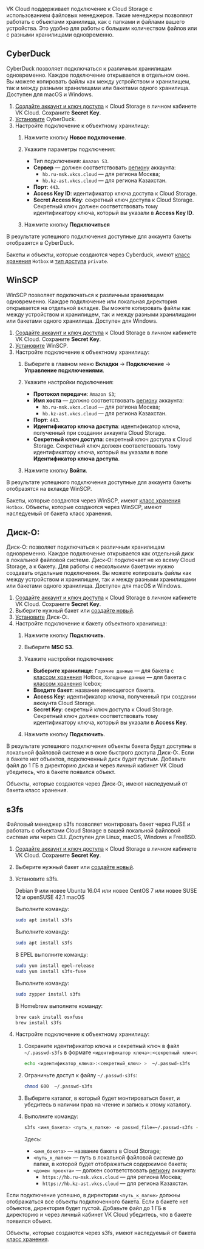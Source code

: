 VK Cloud поддерживает подключение к Cloud Storage с использованием файловых менеджеров. Такие менеджеры позволяют работать с объектами хранилища, как с папками и файлами вашего устройства. Это удобно для работы с большим количеством файлов или с разными хранилищами одновременно.

## CyberDuck

CyberDuck позволяет подключаться к различным хранилищам одновременно. Каждое подключение открывается в отдельном окне. Вы можете копировать файлы как между устройством и хранилищем, так и между разными хранилищами или бакетами одного хранилища. Доступен для macOS и Windows.

1. [Создайте аккаунт и ключ доступа](../../instructions/account-management/) к Cloud Storage в личном кабинете VK Cloud. Сохраните **Secret Key**.
1. [Установите](https://cyberduck.io/download) CyberDuck.
1. Настройте подключение к объектному хранилищу:
    1. Нажмите кнопку **Новое подключение**.
    1. Укажите параметры подключения:

        - Тип подключения: `Amazon S3`.
        - **Сервер** — должен соответствовать [региону](../../../account/concepts/regions/) аккаунта:
            - `hb.ru-msk.vkcs.cloud` — для региона Москва;
            - `hb.kz-ast.vkcs.cloud` — для региона Казахстан.
        - **Порт**: `443`.
        - **Access Key ID**: идентификатор ключа доступа к Cloud Storage.
        - **Secret Access Key**: секретный ключ доступа к Cloud Storage. Секретный ключ должен соответствовать тому идентификатору ключа, который вы указали в **Access Key ID**.
    1. Нажмите кнопку **Подключиться**

В результате успешного подключения доступные для аккаунта бакеты отобразятся в CyberDuck.

<info>

Бакеты и объекты, которые создаются через Cyberduck, имеют [класс хранения](../../references#klass_hraneniya) `Hotbox` и [тип доступа](../../references#acl) `private`.

</info>

## WinSCP

WinSCP позволяет подключаться к различным хранилищам одновременно. Каждое подключение или локальная директория открывается на отдельной вкладке. Вы можете копировать файлы как между устройством и хранилищем, так и между разными хранилищами или бакетами одного хранилища. Доступен для Windows.

1. [Создайте аккаунт и ключ доступа](../../instructions/account-management/) к Cloud Storage в личном кабинете VK Cloud. Сохраните **Secret Key**.
1. [Установите](https://winscp.net/eng/download.php) WinSCP.
1. Настройте подключение к объектному хранилищу:
    1. Выберите в главном меню **Вкладки** → **Подключение** → **Управление подключениями**.
    1. Укажите настройки подключения:

        - **Протокол передачи**: `Amazon S3`;
        - **Имя хоста** — должно соответствовать [региону](../../../account/concepts/regions/) аккаунта:
            - `hb.ru-msk.vkcs.cloud` — для региона Москва;
            - `hb.kz-ast.vkcs.cloud` — для региона Казахстан.
        - **Порт**: `443`.
        - **Идентификатор ключа доступа**: идентификатор ключа, полученный при создании аккаунта Cloud Storage.
        - **Секретный ключ доступа**: секретный ключ доступа к Cloud Storage. Секретный ключ должен соответствовать тому идентификатору ключа, который вы указали в поле **Идентификатор ключа доступа**.
    1. Нажмите кнопку **Войти**.

В результате успешного подключения доступные для аккаунта бакеты отобразятся на вклакде WinSCP.

<info>

Бакеты, которые создаются через WinSCP, имеют [класс хранения](../../references#klass_hraneniya) `Hotbox`. Объекты, которые создаются через WinSCP, имеют наследуемый от бакета класс хранения.

</info>

## Диск-О:

Диск-О: позволяет подключаться к различным хранилищам одновременно. Каждое подключение открывается как отдельный диск в локальной файловой системе. Диск-O: подключает не ко всему  Cloud Storage, а к бакету. Для работы с несколькими бакетами нужно создавать отдельные подключения. Вы можете копировать файлы как между устройством и хранилищем, так и между разными хранилищами или бакетами одного хранилища. Доступен для macOS и Windows.

1. [Создайте аккаунт и ключ доступа](../../instructions/account-management/) к Cloud Storage в личном кабинете VK Cloud. Сохраните **Secret Key**.
1. Выберите нужный бакет или [создайте новый](../../instructions/buckets/create-bucket).
1. [Установите](https://disk-o.cloud/ru/) Диск-О:.
1. Настройте подключение к бакету объектного хранилища:
    1. Нажмите кнопку **Подключить**.
    1. Выберите **MSC S3**.
    1. Укажите настройки подключения:

        - **Выберите хранилище**: `Горячие данные` — для бакета с [классом хранения](../../references#klass_hraneniya) Hotbox, `Холодные данные` — для бакета с [классом хранения](../../references#klass_hraneniya) Icebox;
        - **Введите бакет**: название имеющегося бакета.
        - **Access Key**: идентификатор ключа, полученный при создании аккаунта Cloud Storage.
        - **Secret Key**: секретный ключ доступа к Cloud Storage. Секретный ключ должен соответствовать тому идентификатору ключа, который вы указали в **Access Key**.
    1. Нажмите кнопку **Подключить**.

В результате успешного подключения объекты бакета будут доступны в локальной файловой системе и в окне быстрого доступа Диск-О:. Если в бакете нет объектов, подключенный диск будет пустым. Добавьте файл до 1 ГБ в директорию диска и через личный кабинет VK Cloud убедитесь, что в бакете появился объект.

<info>

Объекты, которые создаются через Диск-О:, имеют наследуемый от бакета класс хранения.

</info>

## s3fs

Файловый менеджер s3fs позволяет монтировать бакет через FUSE и работать с объектами Cloud Storage в вашей локальной файловой системе или через CLI. Доступен для Linux, macOS, Windows и FreeBSD.

1. [Создайте аккаунт и ключ доступа](../../instructions/account-management/) к Cloud Storage в личном кабинете VK Cloud. Сохраните **Secret Key**.
1. Выберите нужный бакет или [создайте новый](../../instructions/buckets/create-bucket).
1. Установите s3fs.

    <tabs>
    <tablist>
    <tab>Debian 9 или новее</tab>
    <tab>Ubuntu 16.04 или новее</tab>
    <tab>CentOS 7 или новее</tab>
    <tab>SUSE 12 и openSUSE 42.1</tab>
    <tab>macOS</tab>
    </tablist>
    <tabpanel>

    Выполните команду:

    ```bash
    sudo apt install s3fs
    ```

    </tabpanel>
    <tabpanel>

    Выполните команду:

    ```bash
    sudo apt install s3fs
    ```

    </tabpanel>
    <tabpanel>

    В EPEL выполните команду:

    ```bash
    sudo yum install epel-release
    sudo yum install s3fs-fuse
    ```

    </tabpanel>
    <tabpanel>

    Выполните команду:

    ```bash
    sudo zypper install s3fs
    ```

    </tabpanel>
    <tabpanel>

    В Homebrew выполните команду:

    ```bash
    brew cask install osxfuse
    brew install s3fs
    ```

    </tabpanel>
    </tabs>

1. Настройте подключение к объектному хранилищу:

    1. Сохраните идентификатор ключа и секретный ключ в файл `~/.passwd-s3fs` в формате `<идентификатор ключа>:<секретный ключ>`:

        ```bash
        echo <идентификатор_ключа>:<секретный_ключ> >  ~/.passwd-s3fs
        ```
    1. Ограничьте доступ к файлу `~/.passwd-s3fs`:

        ```bash
        chmod 600  ~/.passwd-s3fs
        ```
    1.  Выберите каталог, в который будет монтироваться бакет, и убедитесь в наличии прав на чтение и запись к этому каталогу.
    1.  Выполните команду:

        ```bash
        s3fs <имя_бакета> <путь_к_папке> -o passwd_file=~/.passwd-s3fs -o url=<домен проекта> -o use_path_request_style
        ```
        Здесь:

        - `<имя_бакета>` — название бакета в Cloud Storage;
        - `<путь_к_папке>` — путь в локальной файловой системе до папки, в которой будет отображаться содержимое бакета;
        - `<домен проекта>` — должен соответствовать [региону](../../../account/concepts/regions/) аккаунта:
            - `https://hb.ru-msk.vkcs.cloud` — для региона Москва;
            - `https://hb.kz-ast.vkcs.cloud` — для региона Казахстан.

Если подключение успешно, в директории `<путь_к_папке>` должны отображаться все объекты подключенного бакета. Если в бакете нет объектов, директория будет пустой. Добавьте файл до 1 ГБ в директорию и через личный кабинет VK Cloud убедитесь, что в бакете появился объект.

<info>

Объекты, которые создаются через s3fs, имеют наследуемый от бакета [класс хранения](../../references#klass_hraneniya).

</info>

